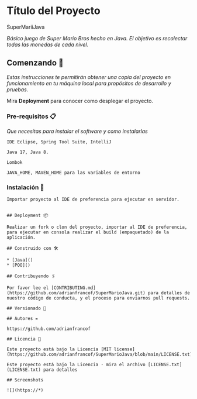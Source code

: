 # Título del Proyecto

SuperMariiJava

_Básico juego de Super Mario Bros hecho en Java.
El objetivo es recolectar todas las monedas de cada nivel._

## Comenzando 🚀

_Estas instrucciones te permitirán obtener una copia del proyecto en funcionamiento en tu máquina local para propósitos de desarrollo y pruebas._

Mira **Deployment** para conocer como desplegar el proyecto.


### Pre-requisitos 📋

_Que necesitas para instalar el software y como instalarlas_

```
IDE Eclipse, Spring Tool Suite, IntelliJ
```
```
Java 17, Java 8.
```
```
Lombok
```
```
JAVA_HOME, MAVEN_HOME para las variables de entorno
```
### Instalación 🔧

```
Importar proyecto al IDE de preferencia para ejecutar en servidor.
```
```

## Deployment 📦

Realizar un fork o clon del proyecto, importar al IDE de preferencia, para ejecutar en consola realizar el build (empaquetado) de la aplicación.

## Construido con 🛠️

* [Java]()
* [POO]()

## Contribuyendo 🖇️

Por favor lee el [CONTRIBUTING.md](https://github.com/adrianfrancof/SuperMarioJava.git) para detalles de nuestro código de conducta, y el proceso para enviarnos pull requests.

## Versionado 📌

## Autores ✒️

https://github.com/adrianfrancof

## Licencia 📄

Este proyecto está bajo la Licencia [MIT license](https://github.com/adrianfrancof/SuperMarioJava/blob/main/LICENSE.txt).

Este proyecto está bajo la Licencia - mira el archivo [LICENSE.txt](LICENSE.txt) para detalles

## Screenshots

![](https://*)